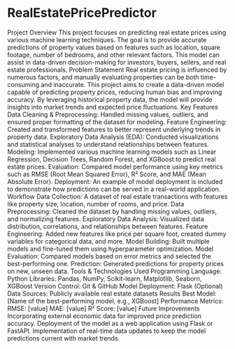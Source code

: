 # RealEstatePricePredictor
Project Overview This project focuses on predicting real estate prices using various machine learning techniques. The goal is to provide accurate predictions of property values based on features such as location, square footage, number of bedrooms, and other relevant factors. This model can assist in data-driven decision-making for investors, buyers, sellers, and real estate professionals. Problem Statement Real estate pricing is influenced by numerous factors, and manually evaluating properties can be both time-consuming and inaccurate. This project aims to create a data-driven model capable of predicting property prices, reducing human bias and improving accuracy. By leveraging historical property data, the model will provide insights into market trends and expected price fluctuations. Key Features Data Cleaning & Preprocessing: Handled missing values, outliers, and ensured proper formatting of the dataset for modeling. Feature Engineering: Created and transformed features to better represent underlying trends in property data. Exploratory Data Analysis (EDA): Conducted visualizations and statistical analyses to understand relationships between features. Modeling: Implemented various machine learning models such as Linear Regression, Decision Trees, Random Forest, and XGBoost to predict real estate prices. Evaluation: Compared model performance using key metrics such as RMSE (Root Mean Squared Error), R² Score, and MAE (Mean Absolute Error). Deployment: An example of model deployment is included to demonstrate how predictions can be served in a real-world application. Workflow Data Collection: A dataset of real estate transactions with features like property size, location, number of rooms, and price. Data Preprocessing: Cleaned the dataset by handling missing values, outliers, and normalizing features. Exploratory Data Analysis: Visualized data distribution, correlations, and relationships between features. Feature Engineering: Added new features like price per square foot, created dummy variables for categorical data, and more. Model Building: Built multiple models and fine-tuned them using hyperparameter optimization. Model Evaluation: Compared models based on error metrics and selected the best-performing one. Prediction: Generated predictions for property prices on new, unseen data. Tools & Technologies Used Programming Language: Python Libraries: Pandas, NumPy, Scikit-learn, Matplotlib, Seaborn, XGBoost Version Control: Git & GitHub Model Deployment: Flask (Optional) Data Sources: Publicly available real estate datasets Results Best Model: [Name of the best-performing model, e.g., XGBoost] Performance Metrics: RMSE: [value] MAE: [value] R² Score: [value] Future Improvements Incorporating external economic data for improved price prediction accuracy. Deployment of the model as a web application using Flask or FastAPI. Implementation of real-time data updates to keep the model predictions current with market trends.
